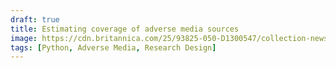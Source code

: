 ```yaml
---
draft: true
title: Estimating coverage of adverse media sources
image: https://cdn.britannica.com/25/93825-050-D1300547/collection-newspapers.jpg
tags: [Python, Adverse Media, Research Design]
---
```

